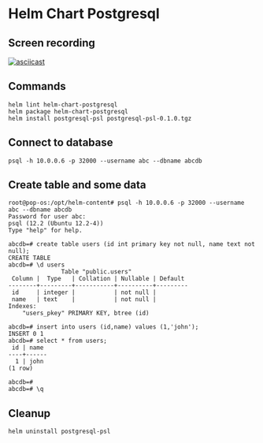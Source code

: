 # Helm Chart Postgresql

## Screen recording

[![asciicast](https://asciinema.org/a/oP16eOkGophkwSYqmlyfKHbhQ.svg)](https://asciinema.org/a/oP16eOkGophkwSYqmlyfKHbhQ)

## Commands 
```
helm lint helm-chart-postgresql
helm package helm-chart-postgresql
helm install postgresql-psl postgresql-psl-0.1.0.tgz
```
## Connect to database
```
psql -h 10.0.0.6 -p 32000 --username abc --dbname abcdb
```
## Create table and some data
```
root@pop-os:/opt/helm-content# psql -h 10.0.0.6 -p 32000 --username abc --dbname abcdb
Password for user abc: 
psql (12.2 (Ubuntu 12.2-4))
Type "help" for help.

abcdb=# create table users (id int primary key not null, name text not null);
CREATE TABLE
abcdb=# \d users
               Table "public.users"
 Column |  Type   | Collation | Nullable | Default 
--------+---------+-----------+----------+---------
 id     | integer |           | not null | 
 name   | text    |           | not null | 
Indexes:
    "users_pkey" PRIMARY KEY, btree (id)

abcdb=# insert into users (id,name) values (1,'john');
INSERT 0 1
abcdb=# select * from users;
 id | name 
----+------
  1 | john
(1 row)

abcdb=# 
abcdb=# \q
```

## Cleanup
```
helm uninstall postgresql-psl
```

